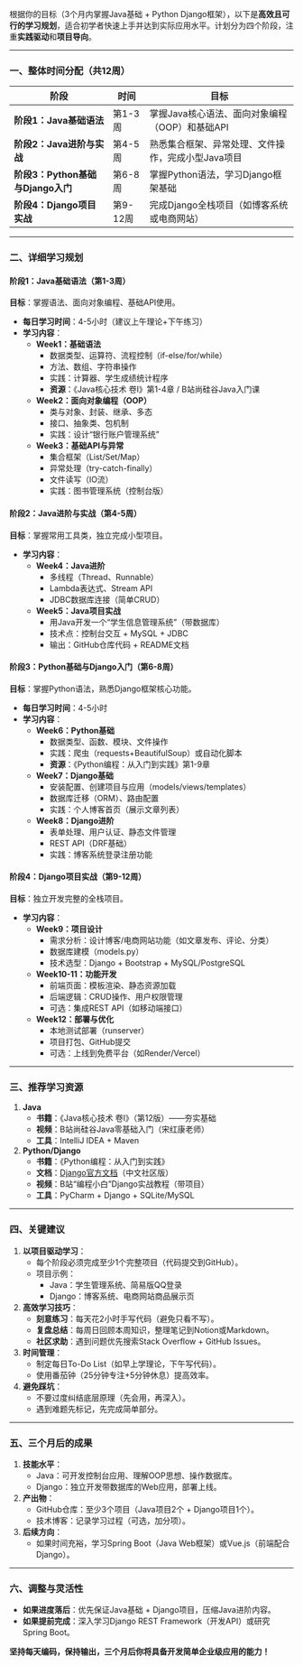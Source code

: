 根据你的目标（3个月内掌握Java基础 + Python Django框架），以下是**高效且可行的学习规划**，适合初学者快速上手并达到实际应用水平。计划分为四个阶段，注重**实践驱动**和**项目导向**。

---

### **一、整体时间分配（共12周）**
| 阶段 | 时间 | 目标 |
|------|------|------|
| **阶段1：Java基础语法** | 第1-3周 | 掌握Java核心语法、面向对象编程（OOP）和基础API |
| **阶段2：Java进阶与实战** | 第4-5周 | 熟悉集合框架、异常处理、文件操作，完成小型Java项目 |
| **阶段3：Python基础与Django入门** | 第6-8周 | 掌握Python语法，学习Django框架基础 |
| **阶段4：Django项目实战** | 第9-12周 | 完成Django全栈项目（如博客系统或电商网站） |

---

### **二、详细学习规划**
#### **阶段1：Java基础语法（第1-3周）**
**目标**：掌握语法、面向对象编程、基础API使用。
- **每日学习时间**：4-5小时（建议上午理论+下午练习）
- **学习内容**：
  - **Week1：基础语法**
    - 数据类型、运算符、流程控制（if-else/for/while）
    - 方法、数组、字符串操作
    - 实践：计算器、学生成绩统计程序
    - **资源**：《Java核心技术 卷Ⅰ》第1-4章 / B站尚硅谷Java入门课
  - **Week2：面向对象编程（OOP）**
    - 类与对象、封装、继承、多态
    - 接口、抽象类、包机制
    - 实践：设计“银行账户管理系统”
  - **Week3：基础API与异常**
    - 集合框架（List/Set/Map）
    - 异常处理（try-catch-finally）
    - 文件读写（IO流）
    - 实践：图书管理系统（控制台版）

#### **阶段2：Java进阶与实战（第4-5周）**
**目标**：掌握常用工具类，独立完成小型项目。
- **学习内容**：
  - **Week4：Java进阶**
    - 多线程（Thread、Runnable）
    - Lambda表达式、Stream API
    - JDBC数据库连接（简单CRUD）
  - **Week5：Java项目实战**
    - 用Java开发一个“学生信息管理系统”（带数据库）
    - 技术点：控制台交互 + MySQL + JDBC
    - 输出：GitHub仓库代码 + README文档

#### **阶段3：Python基础与Django入门（第6-8周）**
**目标**：掌握Python语法，熟悉Django框架核心功能。
- **每日学习时间**：4-5小时
- **学习内容**：
  - **Week6：Python基础**
    - 数据类型、函数、模块、文件操作
    - 实践：爬虫（requests+BeautifulSoup）或自动化脚本
    - **资源**：《Python编程：从入门到实践》第1-9章
  - **Week7：Django基础**
    - 安装配置、创建项目与应用（models/views/templates）
    - 数据库迁移（ORM）、路由配置
    - 实践：个人博客首页（展示文章列表）
  - **Week8：Django进阶**
    - 表单处理、用户认证、静态文件管理
    - REST API（DRF基础）
    - 实践：博客系统登录注册功能

#### **阶段4：Django项目实战（第9-12周）**
**目标**：独立开发完整的全栈项目。
- **学习内容**：
  - **Week9：项目设计**
    - 需求分析：设计博客/电商网站功能（如文章发布、评论、分类）
    - 数据库建模（models.py）
    - 技术选型：Django + Bootstrap + MySQL/PostgreSQL
  - **Week10-11：功能开发**
    - 前端页面：模板渲染、静态资源加载
    - 后端逻辑：CRUD操作、用户权限管理
    - 可选：集成REST API（如移动端接口）
  - **Week12：部署与优化**
    - 本地测试部署（runserver）
    - 项目打包、GitHub提交
    - 可选：上线到免费平台（如Render/Vercel）

---

### **三、推荐学习资源**
1. **Java**
   - **书籍**：《Java核心技术 卷Ⅰ》（第12版）——夯实基础
   - **视频**：B站尚硅谷Java零基础入门（宋红康老师）
   - **工具**：IntelliJ IDEA + Maven
2. **Python/Django**
   - **书籍**：《Python编程：从入门到实践》
   - **文档**：[Django官方文档](https://docs.djangoproject.com/)（中文社区版）
   - **视频**：B站“编程小白”Django实战教程（带项目）
   - **工具**：PyCharm + Django + SQLite/MySQL

---

### **四、关键建议**
1. **以项目驱动学习**：
   - 每个阶段必须完成至少1个完整项目（代码提交到GitHub）。
   - 项目示例：
     - Java：学生管理系统、简易版QQ登录
     - Django：博客系统、电商网站商品展示页
2. **高效学习技巧**：
   - **刻意练习**：每天花2小时手写代码（避免只看不写）。
   - **复盘总结**：每周日回顾本周知识，整理笔记到Notion或Markdown。
   - **社区求助**：遇到问题优先搜索Stack Overflow + GitHub Issues。
3. **时间管理**：
   - 制定每日To-Do List（如早上学理论，下午写代码）。
   - 使用番茄钟（25分钟专注+5分钟休息）提高效率。
4. **避免踩坑**：
   - 不要过度纠结底层原理（先会用，再深入）。
   - 遇到难题先标记，先完成简单部分。

---

### **五、三个月后的成果**
1. **技能水平**：
   - Java：可开发控制台应用、理解OOP思想、操作数据库。
   - Django：独立开发带数据库的Web应用，部署上线。
2. **产出物**：
   - GitHub仓库：至少3个项目（Java项目2个 + Django项目1个）。
   - 技术博客：记录学习过程（可选，加分项）。
3. **后续方向**：
   - 如果时间充裕，学习Spring Boot（Java Web框架）或Vue.js（前端配合Django）。

---

### **六、调整与灵活性**
- **如果进度落后**：优先保证Java基础 + Django项目，压缩Java进阶内容。
- **如果提前完成**：深入学习Django REST Framework（开发API）或研究Spring Boot。

**坚持每天编码，保持输出，三个月后你将具备开发简单企业级应用的能力！**